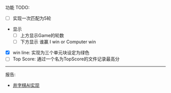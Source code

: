 功能 TODO:
- [ ] 实现一次匹配为5轮
* 显示
  - [ ] 上方显示Game的轮数
  - [ ] 下方显示 谁赢 I win or Computer win
- [x] win line: 实现为三个单元块设定为绿色
- [ ] Top Score: 通过一个名为TopScore的文件记录最高分

---

报告:
- [井字棋AI实现](https://blog.csdn.net/qq_36171287/article/details/104887248)